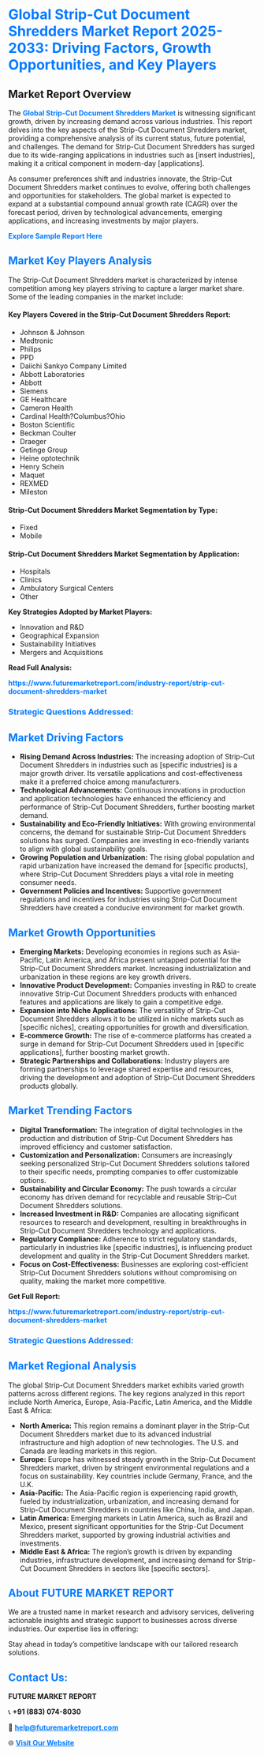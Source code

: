 <h1 style="color: #007BFF;">Global Strip-Cut Document Shredders Market Report 2025-2033: Driving Factors, Growth Opportunities, and Key Players</h1>

<section id="overview">
<h2>Market Report Overview</h2>
<p>The <a href="https://www.futuremarketreport.com/industry-report/strip-cut-document-shredders-market" style="color: #007BFF; text-decoration: none;"><strong>Global Strip-Cut Document Shredders Market</strong></a> is witnessing significant growth, driven by increasing demand across various industries. This report delves into the key aspects of the Strip-Cut Document Shredders market, providing a comprehensive analysis of its current status, future potential, and challenges. The demand for Strip-Cut Document Shredders has surged due to its wide-ranging applications in industries such as [insert industries], making it a critical component in modern-day [applications].</p>
<p>As consumer preferences shift and industries innovate, the Strip-Cut Document Shredders market continues to evolve, offering both challenges and opportunities for stakeholders. The global market is expected to expand at a substantial compound annual growth rate (CAGR) over the forecast period, driven by technological advancements, emerging applications, and increasing investments by major players.</p>
</section>

<section id="overview">
<p><a href="https://www.futuremarketreport.com/request-sample/reportId=32788" style="color: #007BFF; text-decoration: none;"><strong>Explore Sample Report Here</strong></a></p>
</section>

<section id="key-players">
<h2 style="color: #007BFF;">Market Key Players Analysis</h2>
<p>The Strip-Cut Document Shredders market is characterized by intense competition among key players striving to capture a larger market share. Some of the leading companies in the market include:</p>
<h4>Key Players Covered in the Strip-Cut Document Shredders Report:</h4>
<ul><li>Johnson &amp; Johnson</li><li>Medtronic</li><li>Philips</li><li>PPD</li><li>Daiichi Sankyo Company Limited</li><li>Abbott Laboratories</li><li>Abbott</li><li>Siemens</li><li>GE Healthcare</li><li>Cameron Health</li><li>Cardinal Health?Columbus?Ohio</li><li>Boston Scientific</li><li>Beckman Coulter</li><li>Draeger</li><li>Getinge Group</li><li>Heine optotechnik</li><li>Henry Schein</li><li>Maquet</li><li>REXMED</li><li>Mileston</li></ul>
<h4>Strip-Cut Document Shredders Market Segmentation by Type:</h4>
<ul><li>Fixed</li><li>Mobile</li></ul>

<h4>Strip-Cut Document Shredders Market Segmentation by Application:</h4>
<ul><li>Hospitals</li><li>Clinics</li><li>Ambulatory Surgical Centers</li><li>Other</li></ul>
<p><strong>Key Strategies Adopted by Market Players:</strong></p>
<ul>
<li>Innovation and R&D</li>
<li>Geographical Expansion</li>
<li>Sustainability Initiatives</li>
<li>Mergers and Acquisitions</li>
</ul>
</section>

<section>
<p><strong>Read Full Analysis: </strong></p><a href="https://www.futuremarketreport.com/industry-report/strip-cut-document-shredders-market" style="color: #007BFF; text-decoration: none;"><strong>https://www.futuremarketreport.com/industry-report/strip-cut-document-shredders-market</strong></a>
<h3 style="color: #007BFF;">Strategic Questions Addressed:</h3>
</section>

<section id="driving-factors">
<h2 style="color: #007BFF;">Market Driving Factors</h2>
<ul>
<li><strong>Rising Demand Across Industries:</strong> The increasing adoption of Strip-Cut Document Shredders in industries such as [specific industries] is a major growth driver. Its versatile applications and cost-effectiveness make it a preferred choice among manufacturers.</li>
<li><strong>Technological Advancements:</strong> Continuous innovations in production and application technologies have enhanced the efficiency and performance of Strip-Cut Document Shredders, further boosting market demand.</li>
<li><strong>Sustainability and Eco-Friendly Initiatives:</strong> With growing environmental concerns, the demand for sustainable Strip-Cut Document Shredders solutions has surged. Companies are investing in eco-friendly variants to align with global sustainability goals.</li>
<li><strong>Growing Population and Urbanization:</strong> The rising global population and rapid urbanization have increased the demand for [specific products], where Strip-Cut Document Shredders plays a vital role in meeting consumer needs.</li>
<li><strong>Government Policies and Incentives:</strong> Supportive government regulations and incentives for industries using Strip-Cut Document Shredders have created a conducive environment for market growth.</li>
</ul>
</section>

<section id="growth-opportunities">
<h2 style="color: #007BFF;">Market Growth Opportunities</h2>
<ul>
<li><strong>Emerging Markets:</strong> Developing economies in regions such as Asia-Pacific, Latin America, and Africa present untapped potential for the Strip-Cut Document Shredders market. Increasing industrialization and urbanization in these regions are key growth drivers.</li>
<li><strong>Innovative Product Development:</strong> Companies investing in R&D to create innovative Strip-Cut Document Shredders products with enhanced features and applications are likely to gain a competitive edge.</li>
<li><strong>Expansion into Niche Applications:</strong> The versatility of Strip-Cut Document Shredders allows it to be utilized in niche markets such as [specific niches], creating opportunities for growth and diversification.</li>
<li><strong>E-commerce Growth:</strong> The rise of e-commerce platforms has created a surge in demand for Strip-Cut Document Shredders used in [specific applications], further boosting market growth.</li>
<li><strong>Strategic Partnerships and Collaborations:</strong> Industry players are forming partnerships to leverage shared expertise and resources, driving the development and adoption of Strip-Cut Document Shredders products globally.</li>
</ul>
</section>

<section id="trending-factors">
<h2 style="color: #007BFF;">Market Trending Factors</h2>
<ul>
<li><strong>Digital Transformation:</strong> The integration of digital technologies in the production and distribution of Strip-Cut Document Shredders has improved efficiency and customer satisfaction.</li>
<li><strong>Customization and Personalization:</strong> Consumers are increasingly seeking personalized Strip-Cut Document Shredders solutions tailored to their specific needs, prompting companies to offer customizable options.</li>
<li><strong>Sustainability and Circular Economy:</strong> The push towards a circular economy has driven demand for recyclable and reusable Strip-Cut Document Shredders solutions.</li>
<li><strong>Increased Investment in R&D:</strong> Companies are allocating significant resources to research and development, resulting in breakthroughs in Strip-Cut Document Shredders technology and applications.</li>
<li><strong>Regulatory Compliance:</strong> Adherence to strict regulatory standards, particularly in industries like [specific industries], is influencing product development and quality in the Strip-Cut Document Shredders market.</li>
<li><strong>Focus on Cost-Effectiveness:</strong> Businesses are exploring cost-efficient Strip-Cut Document Shredders solutions without compromising on quality, making the market more competitive.</li>
</ul>
</section>

<section>
<p><strong>Get Full Report: </strong></p><a href="https://www.futuremarketreport.com/industry-report/strip-cut-document-shredders-market" style="color: #007BFF; text-decoration: none;"><strong>https://www.futuremarketreport.com/industry-report/strip-cut-document-shredders-market</strong></a>
<h3 style="color: #007BFF;">Strategic Questions Addressed:</h3>
</section>


<section id="regional-analysis">
<h2 style="color: #007BFF;">Market Regional Analysis</h2>
<p>The global Strip-Cut Document Shredders market exhibits varied growth patterns across different regions. The key regions analyzed in this report include North America, Europe, Asia-Pacific, Latin America, and the Middle East & Africa:</p>
<ul>
<li><strong>North America:</strong> This region remains a dominant player in the Strip-Cut Document Shredders market due to its advanced industrial infrastructure and high adoption of new technologies. The U.S. and Canada are leading markets in this region.</li>
<li><strong>Europe:</strong> Europe has witnessed steady growth in the Strip-Cut Document Shredders market, driven by stringent environmental regulations and a focus on sustainability. Key countries include Germany, France, and the U.K.</li>
<li><strong>Asia-Pacific:</strong> The Asia-Pacific region is experiencing rapid growth, fueled by industrialization, urbanization, and increasing demand for Strip-Cut Document Shredders in countries like China, India, and Japan.</li>
<li><strong>Latin America:</strong> Emerging markets in Latin America, such as Brazil and Mexico, present significant opportunities for the Strip-Cut Document Shredders market, supported by growing industrial activities and investments.</li>
<li><strong>Middle East & Africa:</strong> The region’s growth is driven by expanding industries, infrastructure development, and increasing demand for Strip-Cut Document Shredders in sectors like [specific sectors].</li>
</ul>
</section>

<footer>
<h2 style="color: #007BFF;">About FUTURE MARKET REPORT</h2>
<p>We are a trusted name in market research and advisory services, delivering actionable insights and strategic support to businesses across diverse industries. Our expertise lies in offering:</p>

<p>Stay ahead in today’s competitive landscape with our tailored research solutions.</p>

<h2 style="color: #007BFF;">Contact Us:</h2>
<p><strong>FUTURE MARKET REPORT</strong></p>
<p>📞 <strong>+91 (883) 074-8030</strong></p>
<p>📧 <strong><a href="mailto:help@futuremarketreport.com" style="color: #007BFF;">help@futuremarketreport.com</a></strong></p>
<p>🌐 <strong><a href="https://www.futuremarketreport.com/" style="color: #007BFF;">Visit Our Website</a></strong></p>
</footer>